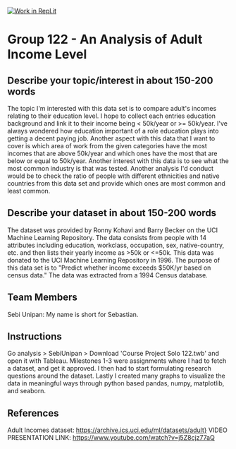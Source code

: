 [![Work in Repl.it](https://classroom.github.com/assets/work-in-replit-14baed9a392b3a25080506f3b7b6d57f295ec2978f6f33ec97e36a161684cbe9.svg)](https://classroom.github.com/online_ide?assignment_repo_id=312265&assignment_repo_type=GroupAssignmentRepo)
# Group 122 - An Analysis of Adult Income Level

## Describe your topic/interest in about 150-200 words

The topic I'm interested with this data set is to compare adult's incomes relating to their education level. I hope to collect each entries education background and link it to their income being < 50k/year or >= 50k/year. I've always wondered how education important of a role education plays into getting a decent paying job. Another aspect with this data that I want to cover is which area of work from the given categories have the most incomes that are above 50k/year and which ones have the most that are below or equal to 50k/year. Another interest with this data is to see what the most common industry is that was tested. Another analysis I'd conduct would be to check the ratio of people with different ethnicities and native countries from this data set and provide which ones are most common and least common.

## Describe your dataset in about 150-200 words

The dataset was provided by Ronny Kohavi and Barry Becker on the UCI Machine Learning Repository. The data consists from people with 14 attributes including education, workclass, occupation, sex, native-country, etc. and then lists their yearly income as >50k or <=50k. This data was donated to the UCI Machine Learning Repository in 1996. The purpose of this data set is to "Predict whether income exceeds $50K/yr based on census data." The data was extracted from a 1994 Census database.

## Team Members

Sebi Unipan: My name is short for Sebastian.

## Instructions

Go analysis > SebiUnipan > Download 'Course Project Solo 122.twb' and open it with Tableau.
Milestones 1-3 were assignments where I had to fetch a dataset, and get it approved. I then had to start formulating research questions around the dataset. Lastly I created many graphs to visualize the data in meaningful ways through python based pandas, numpy, matplotlib, and seaborn.

## References

Adult Incomes dataset: https://archive.ics.uci.edu/ml/datasets/adult}
VIDEO PRESENTATION LINK: https://www.youtube.com/watch?v=j5Z8cjz77aQ

